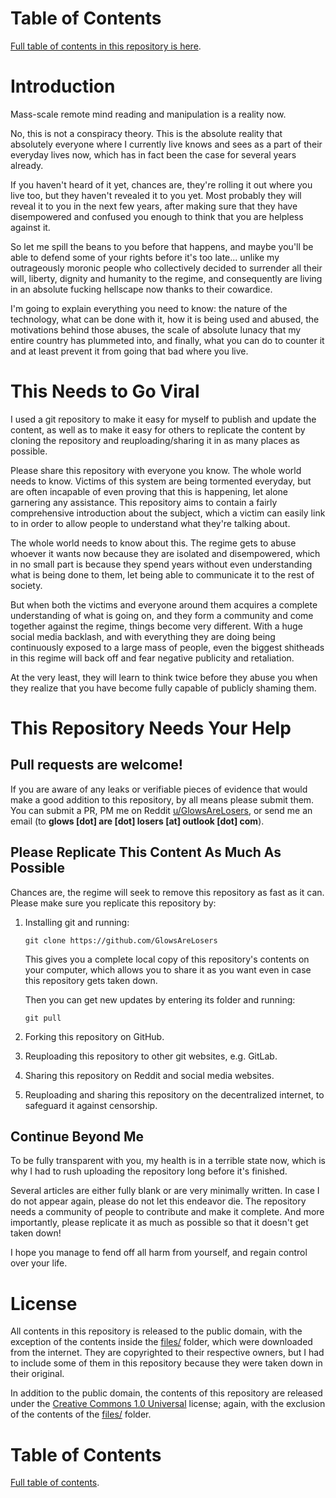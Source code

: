 Table of Contents
=================

[Full table of contents in this repository is here](index.rst).


Introduction
============

Mass-scale remote mind reading and manipulation is a reality now.

No, this is not a conspiracy theory. This is the absolute reality that absolutely
everyone where I currently live knows and sees as a part of their everyday lives
now, which has in fact been the case for several years already.

If you haven't heard of it yet, chances are, they're rolling it out where you
live too, but they haven't revealed it to you yet. Most probably they will reveal
it to you in the next few years, after making sure that they have disempowered
and confused you enough to think that you are helpless against it.

So let me spill the beans to you before that happens, and maybe you'll be able
to defend some of your rights before it's too late... unlike my outrageously
moronic people who collectively decided to surrender all their will, liberty,
dignity and humanity to the regime, and consequently are living in an absolute
fucking hellscape now thanks to their cowardice.

I'm going to explain everything you need to know: the nature of the technology,
what can be done with it, how it is being used and abused, the motivations behind
those abuses, the scale of absolute lunacy that my entire country has plummeted
into, and finally, what you can do to counter it and at least prevent it from
going that bad where you live.


This Needs to Go Viral
======================

I used a git repository to make it easy for myself to publish and update the
content, as well as to make it easy for others to replicate the content by
cloning the repository and reuploading/sharing it in as many places as possible.

Please share this repository with everyone you know. The whole world needs to
know. Victims of this system are being tormented everyday, but are often
incapable of even proving that this is happening, let alone garnering any
assistance. This repository aims to contain a fairly comprehensive introduction
about the subject, which a victim can easily link to in order to allow people
to understand what they're talking about.

The whole world needs to know about this. The regime gets to abuse whoever it
wants now because they are isolated and disempowered, which in no small part is
because they spend years without even understanding what is being done to them,
let being able to communicate it to the rest of society.

But when both the victims and everyone around them acquires a complete
understanding of what is going on, and they form a community and come together
against the regime, things become very different. With a huge social media
backlash, and with everything they are doing being continuously exposed to
a large mass of people, even the biggest shitheads in this regime will back
off and fear negative publicity and retaliation.

At the very least, they will learn to think twice before they abuse you when
they realize that you have become fully capable of publicly shaming them.


This Repository Needs Your Help
===============================

Pull requests are welcome!
--------------------------

If you are aware of any leaks or verifiable pieces of evidence that would make
a good addition to this repository, by all means please submit them. You can
submit a PR, PM me on Reddit [u/GlowsAreLosers](https://www.reddit.com/user/GlowsAreLosers/),
or send me an email (to **glows [dot] are [dot] losers [at] outlook [dot] com**).


Please Replicate This Content As Much As Possible
-------------------------------------------------

Chances are, the regime will seek to remove this repository as fast as it can.
Please make sure you replicate this repository by:

1. Installing git and running:

   ``git clone https://github.com/GlowsAreLosers``

   This gives you a complete local copy of this repository's contents on your
   computer, which allows you to share it as you want even in case this
   repository gets taken down.

   Then you can get new updates by entering its folder and running:

   ``git pull``


2. Forking this repository on GitHub.

3. Reuploading this repository to other git websites, e.g. GitLab.

4. Sharing this repository on Reddit and social media websites.

5. Reuploading and sharing this repository on the decentralized internet,
   to safeguard it against censorship.


Continue Beyond Me
------------------

To be fully transparent with you, my health is in a terrible state now, which is
why I had to rush uploading the repository long before it's finished.

Several articles are either fully blank or are very minimally written. In case
I do not appear again, please do not let this endeavor die. The repository needs
a community of people to contribute and make it complete. And more importantly,
please replicate it as much as possible so that it doesn't get taken down!

I hope you manage to fend off all harm from yourself, and regain control over
your life.



License
=======

All contents in this repository is released to the public domain, with the
exception of the contents inside the [files/](files/) folder, which were
downloaded from the internet. They are copyrighted to their respective owners,
but I had to include some of them in this repository because they were taken
down in their original.

In addition to the public domain, the contents of this repository are released
under the [Creative Commons 1.0 Universal](LICENSE) license; again, with the
exclusion of the contents of the [files/](files/) folder.


Table of Contents
=================

[Full table of contents](index.rst).
